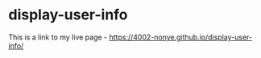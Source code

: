 # display-user-info

This is a link to my live page -  https://4002-nonye.github.io/display-user-info/

